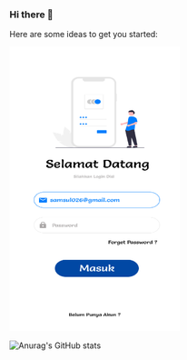 ### Hi there 👋
Here are some ideas to get you started:

<img src="assets/login.png" height="500px" width="300px" />

![Anurag's GitHub stats](https://github-readme-stats.vercel.app/api?username=anuraghazra&show_icons=true&theme=radical)
